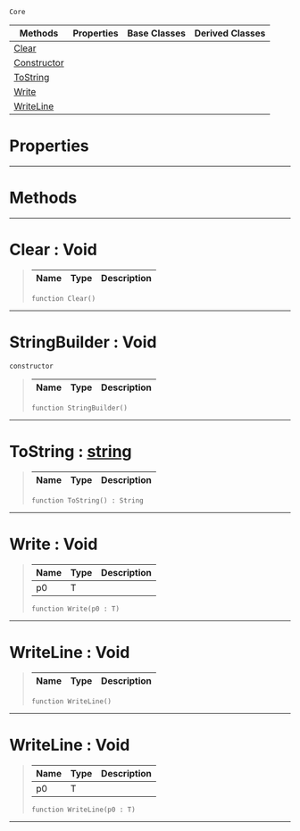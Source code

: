  `Core`

|Methods|Properties|Base Classes|Derived Classes|
|---|---|---|---|
|[ Clear](https://github.com/zeroengineteam/ZeroDocs/code_reference/zilch_base_types/stringbuilder.markdown#clear-void)| | | |
|[ Constructor](https://github.com/zeroengineteam/ZeroDocs/code_reference/zilch_base_types/stringbuilder.markdown#stringbuilder-void)| | | |
|[ ToString](https://github.com/zeroengineteam/ZeroDocs/code_reference/zilch_base_types/stringbuilder.markdown#tostring-zero-engine-doc)| | | |
|[ Write](https://github.com/zeroengineteam/ZeroDocs/code_reference/zilch_base_types/stringbuilder.markdown#write-void)| | | |
|[ WriteLine](https://github.com/zeroengineteam/ZeroDocs/code_reference/zilch_base_types/stringbuilder.markdown#writeline-void)| | | |


 #  Properties


---  
 #  Methods


---  
 #  Clear : Void

> 
> |Name|Type|Description|
> |---|---|---|
> ``` lang=cpp, name=Zilch
> function Clear()
> ``` 


---  
 #  StringBuilder : Void

 `constructor`

> 
> |Name|Type|Description|
> |---|---|---|
> ``` lang=cpp, name=Zilch
> function StringBuilder()
> ``` 


---  
 #  ToString : [string](https://github.com/zeroengineteam/ZeroDocs/code_reference/zilch_base_types/string.markdown)

> 
> |Name|Type|Description|
> |---|---|---|
> ``` lang=cpp, name=Zilch
> function ToString() : String
> ``` 


---  
 #  Write : Void

> 
> |Name|Type|Description|
> |---|---|---|
> |p0|T| |
> ``` lang=cpp, name=Zilch
> function Write(p0 : T)
> ``` 


---  
 #  WriteLine : Void

> 
> |Name|Type|Description|
> |---|---|---|
> ``` lang=cpp, name=Zilch
> function WriteLine()
> ``` 


---  
 #  WriteLine : Void

> 
> |Name|Type|Description|
> |---|---|---|
> |p0|T| |
> ``` lang=cpp, name=Zilch
> function WriteLine(p0 : T)
> ``` 


---  
 

 
